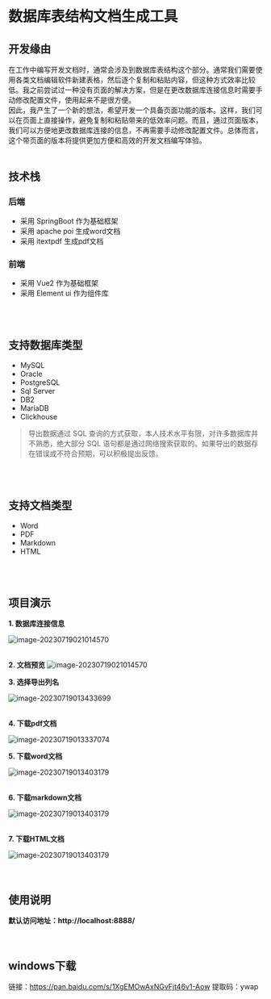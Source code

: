 # 数据库表结构文档生成工具

## 开发缘由

在工作中编写开发文档时，通常会涉及到数据库表结构这个部分。通常我们需要使用各类文档编辑软件新建表格，然后逐个复制和粘贴内容，但这种方式效率比较低。我之前尝试过一种没有页面的解决方案，但是在更改数据库连接信息时需要手动修改配置文件，使用起来不是很方便。    
因此，我产生了一个新的想法，希望开发一个具备页面功能的版本。这样，我们可以在页面上直接操作，避免复制和粘贴带来的低效率问题。而且，通过页面版本，我们可以方便地更改数据库连接的信息，不再需要手动修改配置文件。总体而言，这个带页面的版本将提供更加方便和高效的开发文档编写体验。
<br>
<br>

## 技术栈
### 后端
- 采用 SpringBoot 作为基础框架
- 采用 apache poi 生成word文档
- 采用 itextpdf 生成pdf文档

### 前端
- 采用 Vue2 作为基础框架
- 采用 Element ui 作为组件库
<br>
<br>

## 支持数据库类型
- MySQL
- Oracle
- PostgreSQL
- Sql Server
- DB2
- MariaDB
- Clickhouse
> 导出数据通过 SQL 查询的方式获取，本人技术水平有限，对许多数据库并不熟悉，绝大部分 SQL 语句都是通过网络搜索获取的。如果导出的数据存在错误或不符合预期，可以积极提出反馈。

<br>
<br>

## 支持文档类型
- Word
- PDF
- Markdown
- HTML
<br>
<br>

## 项目演示

**1. 数据库连接信息**

![image-20230719021014570](https://gitee.com/geqian618/resource/raw/master/images/table-structure/连接信息.png)  
<br>

**2. 文档预览**
![image-20230719021014570](https://gitee.com/geqian618/resource/raw/master/images/table-structure/文档预览.png)
<br>

**3. 选择导出列名**

![image-20230719013433699](https://gitee.com/geqian618/resource/raw/master/images/table-structure/选择列名.png)  
<br>


**4. 下载pdf文档**

![image-20230719013337074](https://gitee.com/geqian618/resource/raw/master/images/table-structure/pdf文档.png)
<br>

**5. 下载word文档**

![image-20230719013403179](https://gitee.com/geqian618/resource/raw/master/images/table-structure/word文档.png)  
<br>

**6. 下载markdown文档**

![image-20230719013403179](https://gitee.com/geqian618/resource/raw/master/images/table-structure/markdown文档.png)  
<br>


**7. 下载HTML文档**

![image-20230719013403179](https://gitee.com/geqian618/resource/raw/master/images/table-structure/html文档.png)  
<br>
<br>




## 使用说明

**默认访问地址：http://localhost:8888/**  
<br>
<br>


## windows下载

链接：https://pan.baidu.com/s/1XgEMOwAxNGvFjt46v1-Aow
提取码：ywap

